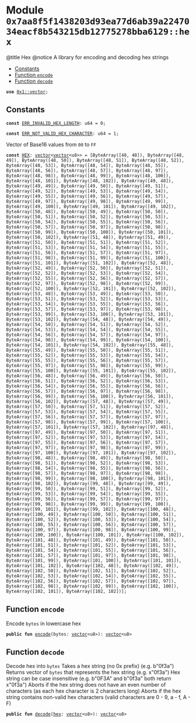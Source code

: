 
<a id="0x7aa8f5f1438203d93ea77d6ab39a2247034eacf8b543215db12775278bba6129_hex"></a>

# Module `0x7aa8f5f1438203d93ea77d6ab39a2247034eacf8b543215db12775278bba6129::hex`

@title Hex
@notice A library for encoding and decoding hex strings


-  [Constants](#@Constants_0)
-  [Function `encode`](#0x7aa8f5f1438203d93ea77d6ab39a2247034eacf8b543215db12775278bba6129_hex_encode)
-  [Function `decode`](#0x7aa8f5f1438203d93ea77d6ab39a2247034eacf8b543215db12775278bba6129_hex_decode)


<pre><code><b>use</b> <a href="">0x1::vector</a>;
</code></pre>



<a id="@Constants_0"></a>

## Constants


<a id="0x7aa8f5f1438203d93ea77d6ab39a2247034eacf8b543215db12775278bba6129_hex_ERR_INVALID_HEX_LENGTH"></a>



<pre><code><b>const</b> <a href="hex.md#0x7aa8f5f1438203d93ea77d6ab39a2247034eacf8b543215db12775278bba6129_hex_ERR_INVALID_HEX_LENGTH">ERR_INVALID_HEX_LENGTH</a>: u64 = 0;
</code></pre>



<a id="0x7aa8f5f1438203d93ea77d6ab39a2247034eacf8b543215db12775278bba6129_hex_ERR_NOT_VALID_HEX_CHARACTER"></a>



<pre><code><b>const</b> <a href="hex.md#0x7aa8f5f1438203d93ea77d6ab39a2247034eacf8b543215db12775278bba6129_hex_ERR_NOT_VALID_HEX_CHARACTER">ERR_NOT_VALID_HEX_CHARACTER</a>: u64 = 1;
</code></pre>



<a id="0x7aa8f5f1438203d93ea77d6ab39a2247034eacf8b543215db12775278bba6129_hex_HEX"></a>

Vector of Base16 values from <code>00</code> to <code>FF</code>


<pre><code><b>const</b> <a href="hex.md#0x7aa8f5f1438203d93ea77d6ab39a2247034eacf8b543215db12775278bba6129_hex_HEX">HEX</a>: <a href="">vector</a>&lt;<a href="">vector</a>&lt;u8&gt;&gt; = [ByteArray([48, 48]), ByteArray([48, 49]), ByteArray([48, 50]), ByteArray([48, 51]), ByteArray([48, 52]), ByteArray([48, 53]), ByteArray([48, 54]), ByteArray([48, 55]), ByteArray([48, 56]), ByteArray([48, 57]), ByteArray([48, 97]), ByteArray([48, 98]), ByteArray([48, 99]), ByteArray([48, 100]), ByteArray([48, 101]), ByteArray([48, 102]), ByteArray([49, 48]), ByteArray([49, 49]), ByteArray([49, 50]), ByteArray([49, 51]), ByteArray([49, 52]), ByteArray([49, 53]), ByteArray([49, 54]), ByteArray([49, 55]), ByteArray([49, 56]), ByteArray([49, 57]), ByteArray([49, 97]), ByteArray([49, 98]), ByteArray([49, 99]), ByteArray([49, 100]), ByteArray([49, 101]), ByteArray([49, 102]), ByteArray([50, 48]), ByteArray([50, 49]), ByteArray([50, 50]), ByteArray([50, 51]), ByteArray([50, 52]), ByteArray([50, 53]), ByteArray([50, 54]), ByteArray([50, 55]), ByteArray([50, 56]), ByteArray([50, 57]), ByteArray([50, 97]), ByteArray([50, 98]), ByteArray([50, 99]), ByteArray([50, 100]), ByteArray([50, 101]), ByteArray([50, 102]), ByteArray([51, 48]), ByteArray([51, 49]), ByteArray([51, 50]), ByteArray([51, 51]), ByteArray([51, 52]), ByteArray([51, 53]), ByteArray([51, 54]), ByteArray([51, 55]), ByteArray([51, 56]), ByteArray([51, 57]), ByteArray([51, 97]), ByteArray([51, 98]), ByteArray([51, 99]), ByteArray([51, 100]), ByteArray([51, 101]), ByteArray([51, 102]), ByteArray([52, 48]), ByteArray([52, 49]), ByteArray([52, 50]), ByteArray([52, 51]), ByteArray([52, 52]), ByteArray([52, 53]), ByteArray([52, 54]), ByteArray([52, 55]), ByteArray([52, 56]), ByteArray([52, 57]), ByteArray([52, 97]), ByteArray([52, 98]), ByteArray([52, 99]), ByteArray([52, 100]), ByteArray([52, 101]), ByteArray([52, 102]), ByteArray([53, 48]), ByteArray([53, 49]), ByteArray([53, 50]), ByteArray([53, 51]), ByteArray([53, 52]), ByteArray([53, 53]), ByteArray([53, 54]), ByteArray([53, 55]), ByteArray([53, 56]), ByteArray([53, 57]), ByteArray([53, 97]), ByteArray([53, 98]), ByteArray([53, 99]), ByteArray([53, 100]), ByteArray([53, 101]), ByteArray([53, 102]), ByteArray([54, 48]), ByteArray([54, 49]), ByteArray([54, 50]), ByteArray([54, 51]), ByteArray([54, 52]), ByteArray([54, 53]), ByteArray([54, 54]), ByteArray([54, 55]), ByteArray([54, 56]), ByteArray([54, 57]), ByteArray([54, 97]), ByteArray([54, 98]), ByteArray([54, 99]), ByteArray([54, 100]), ByteArray([54, 101]), ByteArray([54, 102]), ByteArray([55, 48]), ByteArray([55, 49]), ByteArray([55, 50]), ByteArray([55, 51]), ByteArray([55, 52]), ByteArray([55, 53]), ByteArray([55, 54]), ByteArray([55, 55]), ByteArray([55, 56]), ByteArray([55, 57]), ByteArray([55, 97]), ByteArray([55, 98]), ByteArray([55, 99]), ByteArray([55, 100]), ByteArray([55, 101]), ByteArray([55, 102]), ByteArray([56, 48]), ByteArray([56, 49]), ByteArray([56, 50]), ByteArray([56, 51]), ByteArray([56, 52]), ByteArray([56, 53]), ByteArray([56, 54]), ByteArray([56, 55]), ByteArray([56, 56]), ByteArray([56, 57]), ByteArray([56, 97]), ByteArray([56, 98]), ByteArray([56, 99]), ByteArray([56, 100]), ByteArray([56, 101]), ByteArray([56, 102]), ByteArray([57, 48]), ByteArray([57, 49]), ByteArray([57, 50]), ByteArray([57, 51]), ByteArray([57, 52]), ByteArray([57, 53]), ByteArray([57, 54]), ByteArray([57, 55]), ByteArray([57, 56]), ByteArray([57, 57]), ByteArray([57, 97]), ByteArray([57, 98]), ByteArray([57, 99]), ByteArray([57, 100]), ByteArray([57, 101]), ByteArray([57, 102]), ByteArray([97, 48]), ByteArray([97, 49]), ByteArray([97, 50]), ByteArray([97, 51]), ByteArray([97, 52]), ByteArray([97, 53]), ByteArray([97, 54]), ByteArray([97, 55]), ByteArray([97, 56]), ByteArray([97, 57]), ByteArray([97, 97]), ByteArray([97, 98]), ByteArray([97, 99]), ByteArray([97, 100]), ByteArray([97, 101]), ByteArray([97, 102]), ByteArray([98, 48]), ByteArray([98, 49]), ByteArray([98, 50]), ByteArray([98, 51]), ByteArray([98, 52]), ByteArray([98, 53]), ByteArray([98, 54]), ByteArray([98, 55]), ByteArray([98, 56]), ByteArray([98, 57]), ByteArray([98, 97]), ByteArray([98, 98]), ByteArray([98, 99]), ByteArray([98, 100]), ByteArray([98, 101]), ByteArray([98, 102]), ByteArray([99, 48]), ByteArray([99, 49]), ByteArray([99, 50]), ByteArray([99, 51]), ByteArray([99, 52]), ByteArray([99, 53]), ByteArray([99, 54]), ByteArray([99, 55]), ByteArray([99, 56]), ByteArray([99, 57]), ByteArray([99, 97]), ByteArray([99, 98]), ByteArray([99, 99]), ByteArray([99, 100]), ByteArray([99, 101]), ByteArray([99, 102]), ByteArray([100, 48]), ByteArray([100, 49]), ByteArray([100, 50]), ByteArray([100, 51]), ByteArray([100, 52]), ByteArray([100, 53]), ByteArray([100, 54]), ByteArray([100, 55]), ByteArray([100, 56]), ByteArray([100, 57]), ByteArray([100, 97]), ByteArray([100, 98]), ByteArray([100, 99]), ByteArray([100, 100]), ByteArray([100, 101]), ByteArray([100, 102]), ByteArray([101, 48]), ByteArray([101, 49]), ByteArray([101, 50]), ByteArray([101, 51]), ByteArray([101, 52]), ByteArray([101, 53]), ByteArray([101, 54]), ByteArray([101, 55]), ByteArray([101, 56]), ByteArray([101, 57]), ByteArray([101, 97]), ByteArray([101, 98]), ByteArray([101, 99]), ByteArray([101, 100]), ByteArray([101, 101]), ByteArray([101, 102]), ByteArray([102, 48]), ByteArray([102, 49]), ByteArray([102, 50]), ByteArray([102, 51]), ByteArray([102, 52]), ByteArray([102, 53]), ByteArray([102, 54]), ByteArray([102, 55]), ByteArray([102, 56]), ByteArray([102, 57]), ByteArray([102, 97]), ByteArray([102, 98]), ByteArray([102, 99]), ByteArray([102, 100]), ByteArray([102, 101]), ByteArray([102, 102])];
</code></pre>



<a id="0x7aa8f5f1438203d93ea77d6ab39a2247034eacf8b543215db12775278bba6129_hex_encode"></a>

## Function `encode`

Encode <code>bytes</code> in lowercase hex


<pre><code><b>public</b> <b>fun</b> <a href="hex.md#0x7aa8f5f1438203d93ea77d6ab39a2247034eacf8b543215db12775278bba6129_hex_encode">encode</a>(bytes: <a href="">vector</a>&lt;u8&gt;): <a href="">vector</a>&lt;u8&gt;
</code></pre>



<a id="0x7aa8f5f1438203d93ea77d6ab39a2247034eacf8b543215db12775278bba6129_hex_decode"></a>

## Function `decode`

Decode hex into <code>bytes</code>
Takes a hex string (no 0x prefix) (e.g. b"0f3a")
Returns vector of <code>bytes</code> that represents the hex string (e.g. x"0f3a")
Hex string can be case insensitive (e.g. b"0F3A" and b"0f3a" both return x"0f3a")
Aborts if the hex string does not have an even number of characters (as each hex character is 2 characters long)
Aborts if the hex string contains non-valid hex characters (valid characters are 0 - 9, a - f, A - F)


<pre><code><b>public</b> <b>fun</b> <a href="hex.md#0x7aa8f5f1438203d93ea77d6ab39a2247034eacf8b543215db12775278bba6129_hex_decode">decode</a>(<a href="hex.md#0x7aa8f5f1438203d93ea77d6ab39a2247034eacf8b543215db12775278bba6129_hex">hex</a>: <a href="">vector</a>&lt;u8&gt;): <a href="">vector</a>&lt;u8&gt;
</code></pre>

